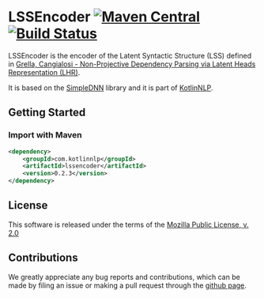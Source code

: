 # LSSEncoder [![Maven Central](https://img.shields.io/maven-central/v/com.kotlinnlp/lssencoder.svg?label=Maven%20Central)](https://search.maven.org/search?q=g:%22com.kotlinnlp%22%20AND%20a:%22lssencoder%22) [![Build Status](https://travis-ci.org/KotlinNLP/LSSEncoder.svg?branch=master)](https://travis-ci.org/KotlinNLP/LSSEncoder)

LSSEncoder is the encoder of the Latent Syntactic Structure (LSS) defined in 
[Grella, Cangialosi - Non-Projective Dependency Parsing via Latent Heads Representation (LHR)](https://arxiv.org/abs/1802.02116 "arXiv.org - Non-Projective Dependency Parsing via Latent Heads Representation (LHR)").

It is based on the [SimpleDNN](https://github.com/kotlinnlp/SimpleDNN "SimpleDNN on GitHub") library
and it is part of [KotlinNLP](http://kotlinnlp.com/ "KotlinNLP").


## Getting Started

### Import with Maven

```xml
<dependency>
    <groupId>com.kotlinnlp</groupId>
    <artifactId>lssencoder</artifactId>
    <version>0.2.3</version>
</dependency>
```


## License

This software is released under the terms of the 
[Mozilla Public License, v. 2.0](https://mozilla.org/MPL/2.0/ "Mozilla Public License, v. 2.0")


## Contributions

We greatly appreciate any bug reports and contributions, which can be made by filing an issue or making a pull 
request through the [github page](https://github.com/kotlinnlp/LSSEncoder "LSSEncoder on GitHub").
